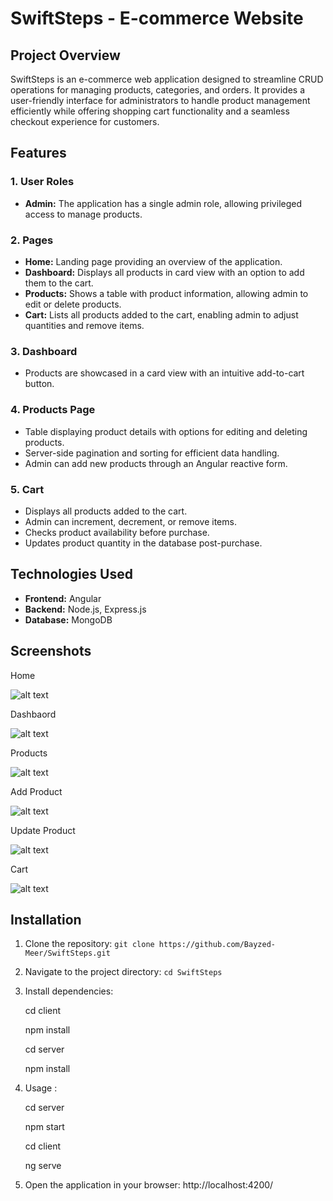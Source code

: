# SwiftSteps - E-commerce Website

## Project Overview

SwiftSteps is an e-commerce web application designed to streamline CRUD operations for managing products, categories, and orders. It provides a user-friendly interface for administrators to handle product management efficiently while offering shopping cart functionality and a seamless checkout experience for customers.

## Features

### 1. User Roles

- **Admin:** The application has a single admin role, allowing privileged access to manage products.

### 2. Pages

- **Home:** Landing page providing an overview of the application.
- **Dashboard:** Displays all products in card view with an option to add them to the cart.
- **Products:** Shows a table with product information, allowing admin to edit or delete products.
- **Cart:** Lists all products added to the cart, enabling admin to adjust quantities and remove items.

### 3. Dashboard

- Products are showcased in a card view with an intuitive add-to-cart button.

### 4. Products Page

- Table displaying product details with options for editing and deleting products.
- Server-side pagination and sorting for efficient data handling.
- Admin can add new products through an Angular reactive form.

### 5. Cart

- Displays all products added to the cart.
- Admin can increment, decrement, or remove items.
- Checks product availability before purchase.
- Updates product quantity in the database post-purchase.

## Technologies Used

- **Frontend:** Angular
- **Backend:** Node.js, Express.js
- **Database:** MongoDB

## Screenshots

Home

![alt text](client/src/assets/images/home.png)

Dashbaord

![alt text](client/src/assets/images/dashboard.png)

Products

![alt text](client/src/assets/images/product.png)

Add Product

![alt text](client/src/assets/images/add-product.png)

Update Product

![alt text](client/src/assets/images/edit-product.png)

Cart

![alt text](client/src/assets/images/cart.png)

## Installation

1. Clone the repository: `git clone https://github.com/Bayzed-Meer/SwiftSteps.git`
2. Navigate to the project directory: `cd SwiftSteps`
3. Install dependencies:

   cd client

   npm install

   cd server

   npm install

4. Usage :

   cd server

   npm start

   cd client

   ng serve

5. Open the application in your browser: http://localhost:4200/
